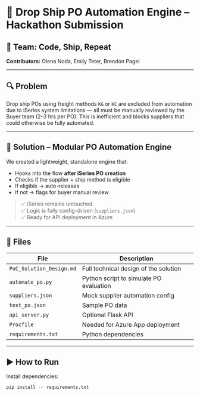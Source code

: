 # 🚀 Drop Ship PO Automation Engine – Hackathon Submission

## 🧩 Team: Code, Ship, Repeat  
**Contributors:** Olena Noda, Emily Teter, Brendon Pagel

---

## 🔍 Problem
Drop ship POs using freight methods `KG` or `KC` are excluded from automation due to iSeries system limitations — all must be manually reviewed by the Buyer team (2–3 hrs per PO). This is inefficient and blocks suppliers that could otherwise be fully automated.

---

## 🎯 Solution – Modular PO Automation Engine
We created a lightweight, standalone engine that:
- Hooks into the flow **after iSeries PO creation**
- Checks if the supplier + ship method is eligible
- If eligible → auto-releases
- If not → flags for buyer manual review

> ✅ iSeries remains untouched.  
> ✅ Logic is fully config-driven (`suppliers.json`)  
> ✅ Ready for API deployment in Azure

---

## 📂 Files
| File | Description |
|------|-------------|
| `PoC_Solution_Design.md` | Full technical design of the solution |
| `automate_po.py` | Python script to simulate PO evaluation |
| `suppliers.json` | Mock supplier automation config |
| `test_po.json` | Sample PO data |
| `api_server.py` | Optional Flask API |
| `Procfile` | Needed for Azure App deployment |
| `requirements.txt` | Python dependencies |

---

## ▶️ How to Run
Install dependencies:

```bash
pip install -r requirements.txt
